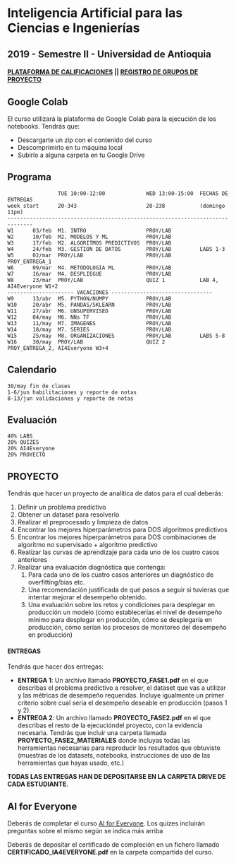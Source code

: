 # Inteligencia Artificial para las Ciencias e Ingenierías

## 2019 - Semestre II - Universidad de Antioquia

#### [PLATAFORMA DE CALIFICACIONES](https://m3g87w9l3k.execute-api.us-west-2.amazonaws.com/dev/rlxmooc/web/login) || [REGISTRO DE GRUPOS DE PROYECTO](https://forms.gle/DPvjFTK2tHGv1XBj6)



## Google Colab

El curso utilizará la plataforma de Google Colab para la ejecución de los notebooks. Tendrás que:

- Descargarte un zip con el contenido del curso
- Descomprimirlo en tu máquina local
- Subirlo a alguna carpeta en tu Google Drive

## Programa
                    TUE 10:00-12:00             WED 13:00-15:00  FECHAS DE ENTREGAS
    week start      20-343                      20-238           (domingo 11pm)
    ------------------------------------------------------------------------------
    W1      03/feb  M1. INTRO                   PROY/LAB
    W2      10/feb  M2. MODELOS Y ML            PROY/LAB
    W3      17/feb  M2. ALGORITMOS PREDICTIVOS  PROY/LAB
    W4      24/feb  M3. GESTION DE DATOS        PROY/LAB         LABS 1-3
    W5      02/mar  PROY/LAB                    PROY/LAB         PROY_ENTREGA_1
    W6      09/mar  M4. METODOLOGIA ML          PROY/LAB
    W7      16/mar  M4. DESPLIEGUE              PROY/LAB         
    W8      23/mar  PROY/LAB                    QUIZ 1           LAB 4, AI4Everyone W1+2
    --------------------- VACACIONES --------------------------------
    W9      13/abr  M5. PYTHON/NUMPY            PROY/LAB         
    W10     20/abr  M5. PANDAS/SKLEARN          PROY/LAB         
    W11     27/abr  M6. UNSUPERVISED            PROY/LAB
    W12     04/may  M6. NNs TF                  PROY/LAB
    W13     11/may  M7. IMAGENES                PROY/LAB
    W14     18/may  M7. SERIES                  PROY/LAB
    W15     25/may  M8. ORGANIZACIONES          PROY/LAB         LABS 5-8
    W16     30/may  PROY/LAB                    QUIZ 2           PROY_ENTREGA_2, AI4Everyone W3+4

## Calendario

    30/may fin de clases
    1-6/jun habilitaciones y reporte de notas
    8-13/jun validaciones y reporte de notas


## Evaluación

    40% LABS
    20% QUIZES
    20% AI4Everyone
    20% PROYECTO

## PROYECTO

Tendrás que hacer un proyecto de analítica de datos para el cual deberás:

1. Definir un problema predictivo
2. Obtener un dataset para resolverlo
3. Realizar el preprocesado y limpieza de datos
4. Encontrar los mejores hiperparámetros para DOS algoritmos predictivos
5. Encontrar los mejores hiperparámetros para DOS combinaciones de algoritmo no supervisado + algoritmo predictivo
6. Realizar las curvas de aprendizaje  para cada uno de los cuatro casos anteriores
7. Realizar una evaluación diagnóstica que contenga:
    1. Para cada uno de los cuatro casos anteriores un diagnóstico de overfitting/bias etc.
    1. Una recomendación justificada de qué pasos a seguir si tuvieras que intentar mejorar el desempeño obtenido.
    1. Una evaluación sobre los retos y condiciones para desplegar en producción un modelo (como establecerías el nivel de desempeño mínimo para desplegar en producción, cómo se desplegaría en producción, cómo serían los procesos de monitoreo del desempeño en producción)

#### ENTREGAS

Tendrás que hacer dos entregas:

- **ENTREGA 1**: Un archivo llamado **PROYECTO_FASE1.pdf** en el que describas el problema predictivo a resolver, el dataset que vas a utilizar y las métricas de desempeño requeridas. Incluye igualmente un primer criterio sobre cual sería el desempeño deseable en producción (pasos 1 y 2).
- **ENTREGA 2**: Un archivo llamado **PROYECTO_FASE2.pdf** en el que describas el resto de la ejecucióndel proyecto, con la evidencia necesaria. Tendrás que incluir una carpeta llamada **PROYECTO_FASE2_MATERIALES** donde incluyas todas las herramientas necesarias para reproducir los resultados que obtuviste (muestras de los datasets, notebooks, instrucciones de uso de las herramientas que hayas usado, etc.)

**TODAS LAS ENTREGAS HAN DE DEPOSITARSE EN LA CARPETA DRIVE DE CADA ESTUDIANTE**.


## AI for Everyone

Deberás de completar el curso [AI for Everyone](https://www.deeplearning.ai/ai-for-everyone/). Los quizes incluirán preguntas sobre el mismo según se indica más arriba

Deberás de depositar el certificado de compleción en un fichero llamado **CERTIFICADO_IA4EVERYONE.pdf** en la carpeta compartida del curso.
